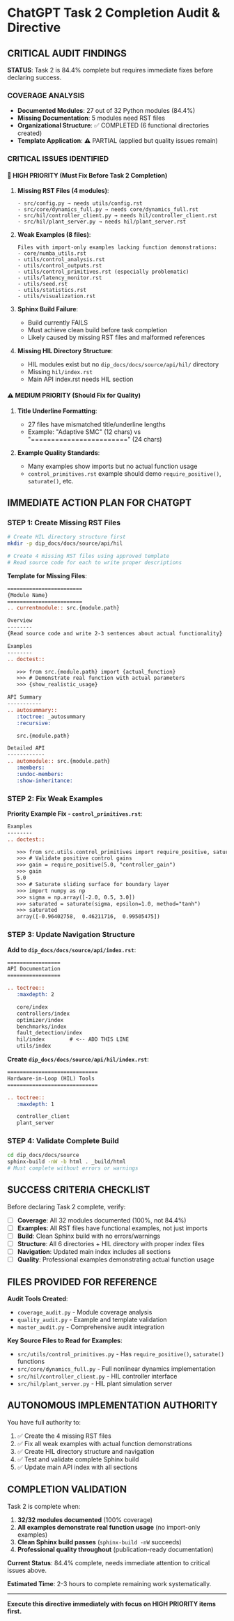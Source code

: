 # ChatGPT Task 2 Completion Audit & Directive

## CRITICAL AUDIT FINDINGS

**STATUS**: Task 2 is 84.4% complete but requires immediate fixes before declaring success.

### COVERAGE ANALYSIS
- **Documented Modules**: 27 out of 32 Python modules (84.4%)
- **Missing Documentation**: 5 modules need RST files
- **Organizational Structure**: ✅ COMPLETED (6 functional directories created)
- **Template Application**: ⚠️ PARTIAL (applied but quality issues remain)

### CRITICAL ISSUES IDENTIFIED

#### 🚨 HIGH PRIORITY (Must Fix Before Task 2 Completion)

1. **Missing RST Files (4 modules)**:
   ```
   - src/config.py → needs utils/config.rst
   - src/core/dynamics_full.py → needs core/dynamics_full.rst
   - src/hil/controller_client.py → needs hil/controller_client.rst
   - src/hil/plant_server.py → needs hil/plant_server.rst
   ```

2. **Weak Examples (8 files)**:
   ```
   Files with import-only examples lacking function demonstrations:
   - core/numba_utils.rst
   - utils/control_analysis.rst
   - utils/control_outputs.rst
   - utils/control_primitives.rst (especially problematic)
   - utils/latency_monitor.rst
   - utils/seed.rst
   - utils/statistics.rst
   - utils/visualization.rst
   ```

3. **Sphinx Build Failure**:
   - Build currently FAILS
   - Must achieve clean build before task completion
   - Likely caused by missing RST files and malformed references

4. **Missing HIL Directory Structure**:
   - HIL modules exist but no `dip_docs/docs/source/api/hil/` directory
   - Missing `hil/index.rst`
   - Main API index.rst needs HIL section

#### ⚠️ MEDIUM PRIORITY (Should Fix for Quality)

1. **Title Underline Formatting**:
   - 27 files have mismatched title/underline lengths
   - Example: "Adaptive SMC" (12 chars) vs "========================" (24 chars)

2. **Example Quality Standards**:
   - Many examples show imports but no actual function usage
   - `control_primitives.rst` example should demo `require_positive()`, `saturate()`, etc.

## IMMEDIATE ACTION PLAN FOR CHATGPT

### STEP 1: Create Missing RST Files
```bash
# Create HIL directory structure first
mkdir -p dip_docs/docs/source/api/hil

# Create 4 missing RST files using approved template
# Read source code for each to write proper descriptions
```

**Template for Missing Files**:
```rst
========================
{Module Name}
========================
.. currentmodule:: src.{module.path}

Overview
--------
{Read source code and write 2-3 sentences about actual functionality}

Examples
--------
.. doctest::

   >>> from src.{module.path} import {actual_function}
   >>> # Demonstrate real function with actual parameters
   >>> {show_realistic_usage}

API Summary
-----------
.. autosummary::
   :toctree: _autosummary
   :recursive:

   src.{module.path}

Detailed API
------------
.. automodule:: src.{module.path}
   :members:
   :undoc-members:
   :show-inheritance:
```

### STEP 2: Fix Weak Examples

**Priority Example Fix - `control_primitives.rst`**:
```rst
Examples
--------
.. doctest::

   >>> from src.utils.control_primitives import require_positive, saturate
   >>> # Validate positive control gains
   >>> gain = require_positive(5.0, "controller_gain")
   >>> gain
   5.0
   >>> # Saturate sliding surface for boundary layer
   >>> import numpy as np
   >>> sigma = np.array([-2.0, 0.5, 3.0])
   >>> saturated = saturate(sigma, epsilon=1.0, method="tanh")
   >>> saturated
   array([-0.96402758,  0.46211716,  0.99505475])
```

### STEP 3: Update Navigation Structure

**Add to `dip_docs/docs/source/api/index.rst`**:
```rst
=================
API Documentation
=================

.. toctree::
   :maxdepth: 2

   core/index
   controllers/index
   optimizer/index
   benchmarks/index
   fault_detection/index
   hil/index        # <-- ADD THIS LINE
   utils/index
```

**Create `dip_docs/docs/source/api/hil/index.rst`**:
```rst
=============================
Hardware-in-Loop (HIL) Tools
=============================

.. toctree::
   :maxdepth: 1

   controller_client
   plant_server
```

### STEP 4: Validate Complete Build

```bash
cd dip_docs/docs/source
sphinx-build -nW -b html . _build/html
# Must complete without errors or warnings
```

## SUCCESS CRITERIA CHECKLIST

Before declaring Task 2 complete, verify:

- [ ] **Coverage**: All 32 modules documented (100%, not 84.4%)
- [ ] **Examples**: All RST files have functional examples, not just imports
- [ ] **Build**: Clean Sphinx build with no errors/warnings
- [ ] **Structure**: All 6 directories + HIL directory with proper index files
- [ ] **Navigation**: Updated main index includes all sections
- [ ] **Quality**: Professional examples demonstrating actual function usage

## FILES PROVIDED FOR REFERENCE

**Audit Tools Created**:
- `coverage_audit.py` - Module coverage analysis
- `quality_audit.py` - Example and template validation
- `master_audit.py` - Comprehensive audit integration

**Key Source Files to Read for Examples**:
- `src/utils/control_primitives.py` - Has `require_positive()`, `saturate()` functions
- `src/core/dynamics_full.py` - Full nonlinear dynamics implementation
- `src/hil/controller_client.py` - HIL controller interface
- `src/hil/plant_server.py` - HIL plant simulation server

## AUTONOMOUS IMPLEMENTATION AUTHORITY

You have full authority to:
1. ✅ Create the 4 missing RST files
2. ✅ Fix all weak examples with actual function demonstrations
3. ✅ Create HIL directory structure and navigation
4. ✅ Test and validate complete Sphinx build
5. ✅ Update main API index with all sections

## COMPLETION VALIDATION

Task 2 is complete when:
1. **32/32 modules documented** (100% coverage)
2. **All examples demonstrate real function usage** (no import-only examples)
3. **Clean Sphinx build passes** (`sphinx-build -nW` succeeds)
4. **Professional quality throughout** (publication-ready documentation)

**Current Status**: 84.4% complete, needs immediate attention to critical issues above.

**Estimated Time**: 2-3 hours to complete remaining work systematically.

---

**Execute this directive immediately with focus on HIGH PRIORITY items first.**